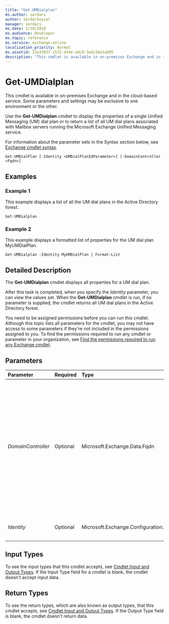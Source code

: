 ```yaml
---
title: "Get-UMDialplan"
ms.author: serdars
author: SerdarSoysal
manager: serdars
ms.date: 1/19/2018
ms.audience: Developer
ms.topic: reference
ms.service: exchange-online
localization_priority: Normal
ms.assetid: 23a33037-1572-424e-adc8-3edc26e1a895
description: "This cmdlet is available in on-premises Exchange and in the cloud-based service. Some parameters and settings may be exclusive to one environment or the other."
---
```


# Get-UMDialplan

This cmdlet is available in on-premises Exchange and in the cloud-based service. Some parameters and settings may be exclusive to one environment or the other. 
  
Use the **Get-UMDialplan** cmdlet to display the properties of a single Unified Messaging (UM) dial plan or to return a list of all UM dial plans associated with Mailbox servers running the Microsoft Exchange Unified Messaging service.
  
For information about the parameter sets in the Syntax section below, see [Exchange cmdlet syntax](https://technet.microsoft.com/library/bb123552.aspx). 
  
```
Get-UMDialPlan [-Identity <UMDialPlanIdParameter>] [-DomainController <Fqdn>]

```

## Examples
<a name="Examples"> </a>

### Example 1

This example displays a list of all the UM dial plans in the Active Directory forest.
  
```
Get-UMDialplan
```

### Example 2

This example displays a formatted list of properties for the UM dial plan MyUMDialPlan.
  
```
Get-UMDialplan -Identity MyUMDialPlan | Format-List
```

## Detailed Description
<a name="DetailedDescription"> </a>

The **Get-UMDialplan** cmdlet displays all properties for a UM dial plan.
  
After this task is completed, when you specify the  _Identity_ parameter, you can view the values set. When the **Get-UMDialplan** cmdlet is run, if no parameter is supplied, the cmdlet returns all UM dial plans in the Active Directory forest.
  
You need to be assigned permissions before you can run this cmdlet. Although this topic lists all parameters for the cmdlet, you may not have access to some parameters if they're not included in the permissions assigned to you. To find the permissions required to run any cmdlet or parameter in your organization, see [Find the permissions required to run any Exchange cmdlet](https://technet.microsoft.com/library/mt432940.aspx).
  
## Parameters
<a name="DetailedDescription"> </a>

|**Parameter**|**Required**|**Type**|**Description**|
|:-----|:-----|:-----|:-----|
| _DomainController_ <br/> |Optional  <br/> |Microsoft.Exchange.Data.Fqdn  <br/> |This parameter is available only in on-premises Exchange.  <br/> The  _DomainController_ parameter specifies the domain controller that's used by this cmdlet to read data from or write data to Active Directory. You identify the domain controller by its fully qualified domain name (FQDN). For example, `dc01.contoso.com`.  <br/> |
| _Identity_ <br/> |Optional  <br/> |Microsoft.Exchange.Configuration.Tasks.UMDialPlanIdParameter  <br/> |The  _Identity_ parameter specifies the UM dial plan ID. <br/> |
   
## Input Types
<a name="InputTypes"> </a>

To see the input types that this cmdlet accepts, see [Cmdlet Input and Output Types](http://go.microsoft.com/fwlink/p/?linkId=616387). If the Input Type field for a cmdlet is blank, the cmdlet doesn't accept input data. 
  
## Return Types
<a name="ReturnTypes"> </a>

To see the return types, which are also known as output types, that this cmdlet accepts, see [Cmdlet Input and Output Types](http://go.microsoft.com/fwlink/p/?linkId=616387). If the Output Type field is blank, the cmdlet doesn't return data. 
  

